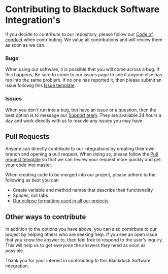 # Contributing to Blackduck Software Integration's

If you decide to contribute to our repository, please follow our [Code of conduct](./CODE_OF_CONDUCT.md) when contributing. We value all contributions and will review them as soon as we can.

### Bugs
When using our software, it is possible that you will come across a bug. If this happens, Be sure to come to our issues page to see if anyone else has ran into the same problem. If no one has reported it, then please submit an issue followig this [Issue template](./ISSUE_TEMPLATE.md).

### Issues
When you don't run into a bug, but have an issue or a question, then the best option is to message our [Support team](https://www.blackducksoftware.com/support/contact-support). They are available 24 hours a day and work directly with us to resovle any issues you may have.

## Pull Requests
Anyone can directly contribute to our integrations by creating their own branch and opening a pull request. When doing so, please follow the [Pull request template](./PULL_REQUEST_TEMPLATE.md) so that we can review your request more quickly and get your code into master.

When creating code to be merged into our project, please adhere to the following as best you can
* Create variable and method names that describe their functionality
* Spaces, not tabs
* [Our eclipse formatting used in all our projects](https://blackducksoftware.github.io/integration-resources/eclipse/IntegrationOssFormat.xml)

## Other ways to contribute
In addition to the options you have above, you can also contirbute to our project by helping others who are seeking help. If you see an open issue that you know the answer to, then feel free to respond to the user's inquiry. This will help us to get everyone the answers they need as soon as possible.

Thank you for your interest in contributing to this Blackduck Software integration.
